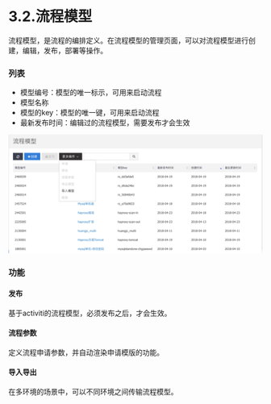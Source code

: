 # 3.2.流程模型

流程模型，是流程的编排定义。在流程模型的管理页面，可以对流程模型进行创建，编辑，发布，部署等操作。

### 列表

* 模型编号：模型的唯一标示，可用来启动流程
* 模型名称
* 模型的key：模型的唯一键，可用来启动流程
* 最新发布时间：编辑过的流程模型，需要发布才会生效

![img](..\img\modelList.png)

### 功能

#### 发布

基于activiti的流程模型，必须发布之后，才会生效。

#### 流程参数

定义流程申请参数，并自动渲染申请模版的功能。

#### 导入导出

在多环境的场景中，可以不同环境之间传输流程模型。